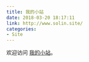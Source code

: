 ```yaml
---
title: 我的小站
date: 2018-03-20 18:17:11
link: http://www.solin.site/
categories:
- Site
---
```


欢迎访问 [我的小站](http://www.solin.site/)。
